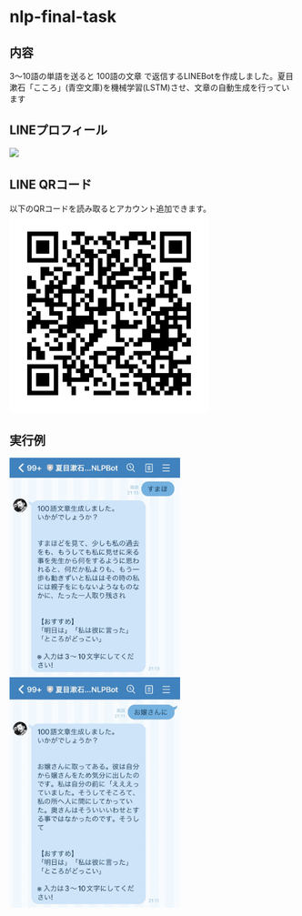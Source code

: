 # nlp-final-task

## 内容
3〜10語の単語を送ると 100語の文章 で返信するLINEBotを作成しました。夏目漱石「こころ」(青空文庫)を機械学習(LSTM)させ、文章の自動生成を行っています

## LINEプロフィール
<img width = 500 src = "Pic/README/LINE_プロフィール画面.jpg">

## LINE QRコード
以下のQRコードを読み取るとアカウント追加できます。
<img width = 350 src = "Pic/README/LINE_QRコード.png">

## 実行例

<img width = 300 src = "Pic/README/LINE_実行例_すまほ.jpg">

<img width = 300 src = "Pic/README/LINE_実行例_お嬢さんに.jpg">
